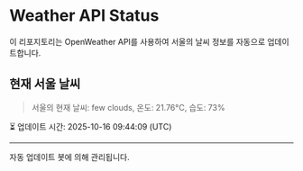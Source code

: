 
# Weather API Status

이 리포지토리는 OpenWeather API를 사용하여 서울의 날씨 정보를 자동으로 업데이트합니다.

## 현재 서울 날씨
> 서울의 현재 날씨: few clouds, 온도: 21.76°C, 습도: 73%

⏳ 업데이트 시간: 2025-10-16 09:44:09 (UTC)

---
자동 업데이트 봇에 의해 관리됩니다.
